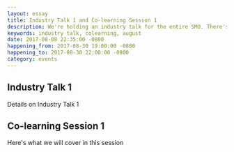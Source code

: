 ```yaml
---
layout: essay
title: Industry Talk 1 and Co-learning Session 1
description: We're holding an industry talk for the entire SMU. There's also a co-learning session after the industry talk.
keywords: industry talk, colearning, august
date: 2017-08-08 22:35:00 -0800
happening_from: 2017-08-30 19:00:00 -0800
happening_to: 2017-08-30 22:00:00 -0800
category: events
---
```


## Industry Talk 1

Details on Industry Talk 1

## Co-learning Session 1

Here's what we will cover in this session
